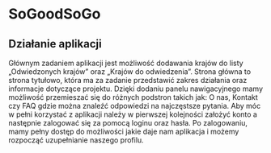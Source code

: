 # SoGoodSoGo

## Działanie aplikacji

Głównym zadaniem aplikacji jest możliwość dodawania krajów do listy „Odwiedzonych krajów” oraz „Krajów do odwiedzenia”. Strona główna to strona tytułowo, która ma za zadanie przedstawić zakres działania oraz informacje dotyczące projektu. Dzięki dodaniu panelu nawigacyjnego mamy możliwość przemieszać się do różnych podstron takich jak: O nas, Kontakt czy FAQ gdzie można znaleźć odpowiedzi na najczęstsze pytania. Aby móc w pełni korzystać z aplikacji należy w pierwszej kolejności założyć konto a następnie zalogować się za pomocą loginu oraz hasła. Po zalogowaniu, mamy pełny dostęp do możliwości jakie daje nam aplikacja i możemy rozpocząć uzupełnianie naszego profilu. 

